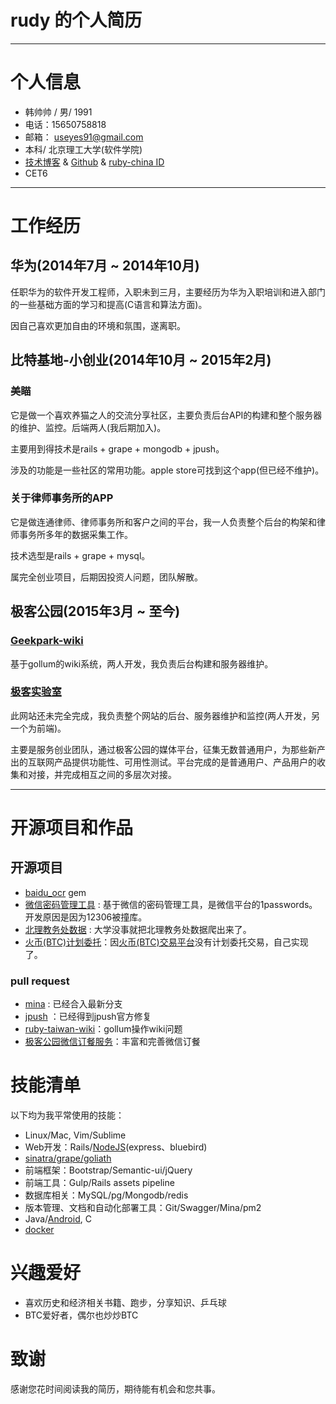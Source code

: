 # rudy 的个人简历
---
# 个人信息

 - 韩帅帅 / 男/ 1991 
 - 电话：15650758818 
 - 邮箱： useyes91@gmail.com
 - 本科/ 北京理工大学(软件学院)
 - [技术博客](http://freeza91.github.io/)  &  [Github](https://github.com/freeza91) & [ruby-china ID](https://ruby-china.org/rudy)
 - CET6
 
---

# 工作经历

## 华为(2014年7月 ~ 2014年10月)
任职华为的软件开发工程师，入职未到三月，主要经历为华为入职培训和进入部门的一些基础方面的学习和提高(C语言和算法方面)。

因自己喜欢更加自由的环境和氛围，遂离职。
 
## 比特基地-小创业(2014年10月 ~ 2015年2月)

### 美瞄
它是做一个喜欢养猫之人的交流分享社区，主要负责后台API的构建和整个服务器的维护、监控。后端两人(我后期加入)。

主要用到得技术是rails + grape + mongodb + jpush。

涉及的功能是一些社区的常用功能。apple store可找到这个app(但已经不维护)。

### 关于律师事务所的APP
它是做连通律师、律师事务所和客户之间的平台，我一人负责整个后台的构架和律师事务所多年的数据采集工作。

技术选型是rails + grape + mysql。

属完全创业项目，后期因投资人问题，团队解散。

## 极客公园(2015年3月 ~ 至今)

### [Geekpark-wiki](https://github.com/GeekPark/Geek_Wiki)
基于gollum的wiki系统，两人开发，我负责后台构建和服务器维护。
### [极客实验室](http://geeklab.cc/)

此网站还未完全完成，我负责整个网站的后台、服务器维护和监控(两人开发，另一个为前端)。

主要是服务创业团队，通过极客公园的媒体平台，征集无数普通用户，为那些新产出的互联网产品提供功能性、可用性测试。平台完成的是普通用户、产品用户的收集和对接，并完成相互之间的多层次对接。

---

# 开源项目和作品

## 开源项目

 - [baidu_ocr](https://github.com/Freeza91/baidu_ocr) gem
 - [微信密码管理工具](https://github.com/Freeza91/secret-wechat) : 基于微信的密码管理工具，是微信平台的1passwords。开发原因是因为12306被撞库。
 - [北理教务处数据](https://github.com/Freeza91/bit-jwc-v1) : 大学没事就把北理教务处数据爬出来了。
 - [火币(BTC)计划委托](https://github.com/Freeza91/btc-auto-trade)：因[火币(BTC)交易平台](https://www.huobi.com/)没有计划委托交易，自己实现了。

 
### pull request

- [mina](https://github.com/mina-deploy/mina/pull/349) : 已经合入最新分支
- [jpush](https://github.com/jpush/jpush-api-ruby-client/pull/6) ：已经得到jpush官方修复
- [ruby-taiwan-wiki](https://github.com/rubytaiwan/ruby-taiwan/pull/111)：gollum操作wiki问题
- [极客公园微信订餐服务](https://github.com/dofy/parker)：丰富和完善微信订餐

# 技能清单

以下均为我平常使用的技能：

- Linux/Mac, Vim/Sublime
- Web开发：Rails/[NodeJS](https://github.com/Freeza91/wechat-shake-game)(express、bluebird)
- [sinatra/grape/goliath](https://github.com/Freeza91/ruby-api-examples)
- 前端框架：Bootstrap/Semantic-ui/jQuery
- 前端工具：Gulp/Rails assets pipeline
- 数据库相关：MySQL/pg/Mongodb/redis
- 版本管理、文档和自动化部署工具：Git/Swagger/Mina/pm2
- Java/[Android](https://github.com/Freeza91/miao), C
- [docker](https://github.com/Freeza91/rabbitmq-demo)

# 兴趣爱好

- 喜欢历史和经济相关书籍、跑步，分享知识、乒乓球
- BTC爱好者，偶尔也炒炒BTC


# 致谢

感谢您花时间阅读我的简历，期待能有机会和您共事。

